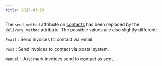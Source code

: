 ```yaml
---
title: 2015-03-23
---
```


The `send_method` attribute on [contacts](/api/contacts) has been replaced by the `delivery_method` attribute. The possible values are also slightly different:

`Email`
:   Send invoices to contact via email.

`Post`
:   Send invoices to contact via postal system.

`Manual`
:   Just mark invoices send to contact as sent.
